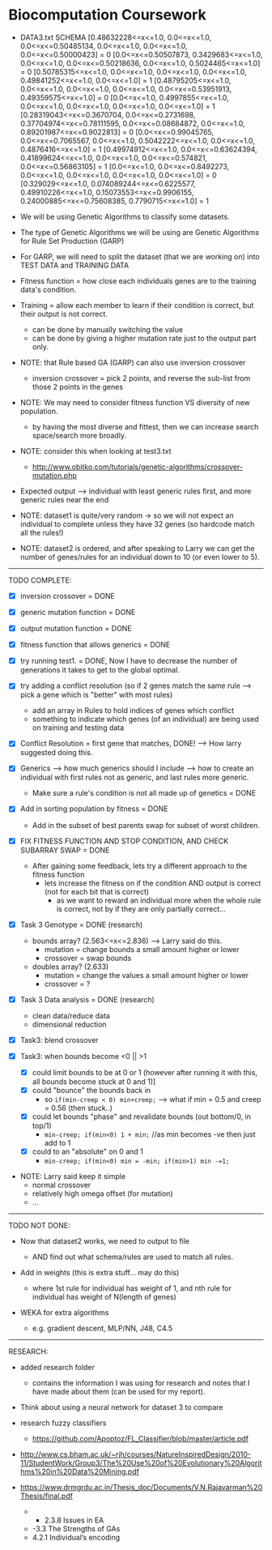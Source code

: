 # Biocomputation Coursework

- DATA3.txt SCHEMA
[0.48632228<=x<=1.0, 0.0<=x<=1.0, 0.0<=x<=0.50485134, 0.0<=x<=1.0, 0.0<=x<=1.0, 0.0<=x<=0.50000423] = 0
[0.0<=x<=0.50507873, 0.3429683<=x<=1.0, 0.0<=x<=1.0, 0.0<=x<=0.50218636, 0.0<=x<=1.0, 0.5024465<=x<=1.0] = 0
[0.50785315<=x<=1.0, 0.0<=x<=1.0, 0.0<=x<=1.0, 0.0<=x<=1.0, 0.49841252<=x<=1.0, 0.0<=x<=1.0] = 1
[0.48795205<=x<=1.0, 0.0<=x<=1.0, 0.0<=x<=1.0, 0.0<=x<=1.0, 0.0<=x<=0.53951913, 0.49359575<=x<=1.0] = 0
[0.0<=x<=1.0, 0.4997855<=x<=1.0, 0.0<=x<=1.0, 0.0<=x<=1.0, 0.0<=x<=1.0, 0.0<=x<=1.0] = 1
[0.28319043<=x<=0.3670704, 0.0<=x<=0.2731698, 0.37704974<=x<=0.78111595, 0.0<=x<=0.08684872, 0.0<=x<=1.0, 0.89201987<=x<=0.9022813] = 0
[0.0<=x<=0.99045765, 0.0<=x<=0.7065567, 0.0<=x<=1.0, 0.5042222<=x<=1.0, 0.0<=x<=1.0, 0.4876416<=x<=1.0] = 1
[0.49974912<=x<=1.0, 0.0<=x<=0.63624394, 0.41899624<=x<=1.0, 0.0<=x<=1.0, 0.0<=x<=0.574821, 0.0<=x<=0.56863105] = 1
[0.0<=x<=1.0, 0.0<=x<=0.8492273, 0.0<=x<=1.0, 0.0<=x<=1.0, 0.0<=x<=1.0, 0.0<=x<=1.0] = 0
[0.329029<=x<=1.0, 0.074089244<=x<=0.6225577, 0.49910226<=x<=1.0, 0.15073553<=x<=0.9906155, 0.24000885<=x<=0.75608385, 0.7790715<=x<=1.0] = 1


- We will be using Genetic Algorithms to classify some datasets.

- The type of Genetic Algorithms we will be using are Genetic Algorithms for Rule Set Production (GARP)

- For GARP, we will need to split the dataset (that we are working on) into TEST DATA and TRAINING DATA

- Fitness function = how close each individuals genes are to the training data's condition.

- Training = allow each member to learn if their condition is correct, but their output is not correct.
  - can be done by manually switching the value
  - can be done by giving a higher mutation rate just to the output part only.

- NOTE: that Rule based GA (GARP) can also use inversion crossover
  - inversion crossover = pick 2 points, and reverse the sub-list from those 2 points in the genes

- NOTE: We may need to consider fitness function VS diversity of new population.
  - by having the most diverse and fittest, then we can increase search space/search more broadly.

- NOTE: consider this when looking at test3.txt
  - http://www.obitko.com/tutorials/genetic-algorithms/crossover-mutation.php

- Expected output --> individual with least generic rules first, and more generic rules near the end

- NOTE: dataset1 is quite/very random -> so we will not expect an individual to complete unless they have 32 genes (so hardcode match all the rules!)
- NOTE: dataset2 is ordered, and after speaking to Larry we can get the number of genes/rules for an individual down to 10 (or even lower to 5).

------------------------------------------

TODO COMPLETE:

- [x] inversion crossover = DONE

- [x] generic mutation function = DONE

- [x] output mutation function = DONE

- [x] fitness function that allows generics = DONE

- [x] try running test1. = DONE, Now I have to decrease the number of generations it takes to get to the global optimal.

- [x] try adding a conflict resolution (so if 2 genes match the same rule --> pick a gene which is "better" with most rules)
  - add an array in Rules to hold indices of genes which conflict
  - something to indicate which genes (of an individual) are being used on training and testing data

- [x] Conflict Resolution = first gene that matches, DONE! --> How larry suggested doing this.

- [x] Generics --> how much generics should I include --> how to create an individual with first rules not as generic, and last rules more generic.
  - Make sure a rule's condition is not all made up of genetics = DONE

- [x] Add in sorting population by fitness = DONE
  - Add in the subset of best parents swap for subset of worst children.

- [x] FIX FITNESS FUNCTION AND STOP CONDITION, AND CHECK SUBARRAY SWAP = DONE
  - After gaining some feedback, lets try a different approach to the fitness function
    - lets increase the fitness on if the condition AND output is correct (not for each bit that is correct)
      - as we want to reward an individual more when the whole rule is correct, not by if they are only partially correct...

- [x] Task 3 Genotype = DONE (research)
  - bounds array? (2.563<=x<=2.836) --> Larry said do this.
    - mutation = change bounds a small amount higher or lower
    - crossover = swap bounds
  - doubles array? (2.633)
    - mutation = change the values a small amount higher or lower
    - crossover = ?

- [x] Task 3 Data analysis = DONE (research)
  - clean data/reduce data
  - dimensional reduction

- [x] Task3: blend crossover
- [x] Task3: when bounds become <0 || >1
  - [x] could limit bounds to be at 0 or 1 (however after running it with this, all bounds become stuck at 0 and 1)]
  - [x] could "bounce" the bounds back in
    - so `if(min-creep < 0) min+creep;` --> what if min = 0.5 and creep = 0.56 (then stuck..)
  - [x] could let bounds "phase" and revalidate bounds (out bottom/0, in top/1)
    - `min-creep; if(min<0) 1 + min;` //as min becomes -ve then just add to 1
  - [x] could to an "absolute" on 0 and 1
    - `min-creep; if(min<0) min = -min; if(min>1) min -=1;`

- NOTE: Larry said keep it simple
  - normal crossover
  - relatively high omega offset (for mutation)
  - ...
------------------------------------------------

TODO NOT DONE:

- Now that dataset2 works, we need to output to file
  - AND find out what schema/rules are used to match all rules.

- Add in weights (this is extra stuff... may do this)
  - where 1st rule for individual has weight of 1, and nth rule for individual has weight of N(length of genes)

- WEKA for extra algorithms
  - e.g. gradient descent, MLP/NN, J48, C4.5



------------------------------------------
RESEARCH:
- added research folder
  - contains the information I was using for research and notes that I have made about them (can be used for my report).

- Think about using a neural network for dataset 3 to compare

- research fuzzy classifiers
  - https://github.com/Apoptoz/FL_Classifier/blob/master/article.pdf


- http://www.cs.bham.ac.uk/~rjh/courses/NatureInspiredDesign/2010-11/StudentWork/Group3/The%20Use%20of%20Evolutionary%20Algorithms%20in%20Data%20Mining.pdf


- https://www.drmgrdu.ac.in/Thesis_doc/Documents/V.N.Rajavarman%20Thesis/final.pdf
  - - 2.3.8 Issues in EA
  - -3.3 The Strengths of GAs
  - 4.2.1 Individual’s encoding
